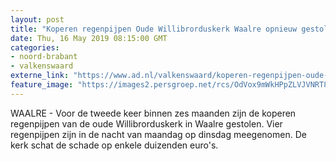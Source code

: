 ```yaml
---
layout: post
title: "Koperen regenpijpen Oude Willibrorduskerk Waalre opnieuw gestolen"
date: Thu, 16 May 2019 08:15:00 GMT
categories: 
- noord-brabant 
- valkenswaard 
externe_link: "https://www.ad.nl/valkenswaard/koperen-regenpijpen-oude-willibrorduskerk-waalre-opnieuw-gestolen~adc772c7/"
feature_image: "https://images2.persgroep.net/rcs/OdVox9mWkHPpZLVJVNRT8dIf9hM/diocontent/148455010/_fitwidth/400/?appId=21791a8992982cd8da851550a453bd7f&quality=0.7"
---
```


WAALRE - Voor de tweede keer binnen zes maanden zijn de koperen regenpijpen van de oude Willibrorduskerk in Waalre gestolen. Vier regenpijpen zijn in de nacht van maandag op dinsdag meegenomen. De kerk schat de schade op enkele duizenden euro's.
